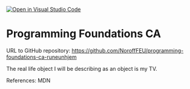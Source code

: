 [![Open in Visual Studio Code](https://classroom.github.com/assets/open-in-vscode-c66648af7eb3fe8bc4f294546bfd86ef473780cde1dea487d3c4ff354943c9ae.svg)](https://classroom.github.com/online_ide?assignment_repo_id=9700848&assignment_repo_type=AssignmentRepo)

# Programming Foundations CA

URL to GitHub repository:
https://github.com/NoroffFEU/programming-foundations-ca-runeunhjem

The real life object I will be describing as an object is my TV.


References: 
MDN 
